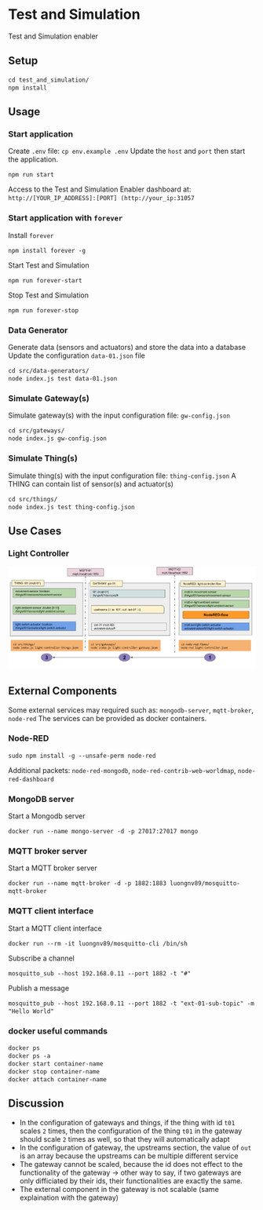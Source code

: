 # Test and Simulation

Test and Simulation enabler

## Setup

```
cd test_and_simulation/
npm install
```

## Usage

### Start application
Create `.env` file: `cp env.example .env`
Update the `host` and `port` then start the application.

```
npm run start
```
Access to the Test and Simulation Enabler dashboard at: `http://[YOUR_IP_ADDRESS]:[PORT] (http://your_ip:31057`

### Start application with `forever`
Install `forever`

```
npm install forever -g
```

Start Test and Simulation
```
npm run forever-start
```

Stop Test and Simulation
```
npm run forever-stop
```


### Data Generator
Generate data (sensors and actuators) and store the data into a database
Update the configuration `data-01.json` file
```
cd src/data-generators/
node index.js test data-01.json
```

### Simulate Gateway(s)
Simulate gateway(s) with the input configuration file: `gw-config.json`
```
cd src/gateways/
node index.js gw-config.json
```

### Simulate Thing(s)
Simulate thing(s) with the input configuration file: `thing-config.json`
A THING can contain list of sensor(s) and actuator(s)
```
cd src/things/
node index.js test thing-config.json
```

## Use Cases

### Light Controller

![Light Controller](light-controller.png)

## External Components
Some external services may required such as: `mongodb-server`, `mqtt-broker`, `node-red`
The services can be provided as docker containers.

### Node-RED

```shell
sudo npm install -g --unsafe-perm node-red
```
Additional packets: `node-red-mongodb`, `node-red-contrib-web-worldmap`, `node-red-dashboard`

### MongoDB server

Start a Mongodb server
```shell
docker run --name mongo-server -d -p 27017:27017 mongo
```

### MQTT broker server

Start a MQTT broker server
```shell
docker run --name mqtt-broker -d -p 1882:1883 luongnv89/mosquitto-mqtt-broker
```

### MQTT client interface

Start a MQTT client interface
```shell
docker run --rm -it luongnv89/mosquitto-cli /bin/sh
```

Subscribe a channel
```shell
mosquitto_sub --host 192.168.0.11 --port 1882 -t "#"
```

Publish a message
```shell
mosquitto_pub --host 192.168.0.11 --port 1882 -t "ext-01-sub-topic" -m "Hello World"
```

### docker useful commands

```shell
docker ps
docker ps -a
docker start container-name
docker stop container-name
docker attach container-name
```

## Discussion
- In the configuration of gateways and things, if the thing with id `t01` scales `2` times, then the configuration of the thing `t01` in the gateway should scale `2` times as well, so that they will automatically adapt
- In the configuration of gateway, the upstreams section, the value of `out` is an array because the upstreams can be multiple different service
- The gateway cannot be scaled, because the id does not effect to the functionality of the gateway -> other way to say, if two gateways are only difficiated by their ids, their functionalities are exactly the same.
- The external component in the gateway is not scalable (same explaination with the gateway)
